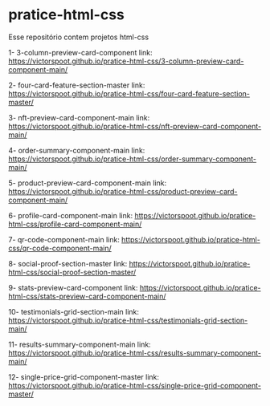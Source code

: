 # pratice-html-css
Esse repositório contem projetos html-css

1- 3-column-preview-card-component link: https://victorspoot.github.io/pratice-html-css/3-column-preview-card-component-main/

2- four-card-feature-section-master link: https://victorspoot.github.io/pratice-html-css/four-card-feature-section-master/

3- nft-preview-card-component-main link: https://victorspoot.github.io/pratice-html-css/nft-preview-card-component-main/

4- order-summary-component-main link: https://victorspoot.github.io/pratice-html-css/order-summary-component-main/

5- product-preview-card-component-main link: https://victorspoot.github.io/pratice-html-css/product-preview-card-component-main/

6- profile-card-component-main link: https://victorspoot.github.io/pratice-html-css/profile-card-component-main/

7- qr-code-component-main link: https://victorspoot.github.io/pratice-html-css/qr-code-component-main/

8- social-proof-section-master link: https://victorspoot.github.io/pratice-html-css/social-proof-section-master/

9- stats-preview-card-component link: https://victorspoot.github.io/pratice-html-css/stats-preview-card-component-main/

10- testimonials-grid-section-main link: https://victorspoot.github.io/pratice-html-css/testimonials-grid-section-main/

11- results-summary-component-main link: https://victorspoot.github.io/pratice-html-css/results-summary-component-main/

12- single-price-grid-component-master link: https://victorspoot.github.io/pratice-html-css/single-price-grid-component-master/


